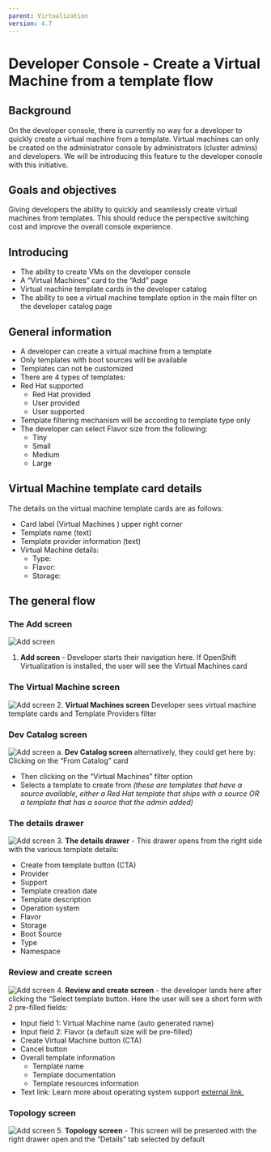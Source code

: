 ```yaml
---
parent: Virtualization
version: 4.7
---
```

# Developer Console - Create a Virtual Machine from a template flow

## Background

On the developer console, there is currently no way for a developer to quickly create a virtual machine from a template. Virtual machines can only be created on the administrator console by administrators (cluster admins) and developers. We will be introducing this feature to the developer console with this initiative.

## Goals and objectives
Giving developers the ability to quickly and seamlessly create virtual machines from templates. This should reduce the perspective switching cost and improve the overall console experience.

## Introducing
- The ability to create VMs on the developer console
- A “Virtual Machines” card to the “Add” page
- Virtual machine template cards in the developer catalog
- The ability to see a virtual machine template option in the main filter on   the developer catalog page



## General information
- A developer can create a virtual machine from a template
- Only templates with boot sources will be available
- Templates can not be customized
- There are 4 types of templates:
- Red Hat supported
    - Red Hat provided
    - User provided
    - User supported
- Template filtering mechanism will be according to template type only 
- The developer can select Flavor size from the following:
    - Tiny
    - Small
    - Medium
    - Large

## Virtual Machine template card details
The details on the virtual machine template cards are as follows:
- Card label (Virtual Machines ) upper right corner
- Template name (text)
- Template provider information (text)
- Virtual Machine details:
    - Type: 
    - Flavor:
    - Storage:

## The general flow
### The Add screen
![Add screen](img/screen-1-add-resources.png "Add screen")
1. **Add screen** - Developer starts their navigation here. If OpenShift Virtualization is installed, the user will see the Virtual Machines card

### The Virtual Machine screen
![Add screen](img/screen-2-virtual-machine-templates.png "Add screen")
2. **Virtual Machines screen** Developer sees virtual machine template cards and Template Providers filter

### Dev Catalog screen
![Add screen](img/screen-3-dev-catalog.png "Add screen")
a. **Dev Catalog screen** alternatively, they could get here by:
Clicking on the “From Catalog” card
- Then clicking on the “Virtual Machines” filter option
- Selects a template to create from *(these are templates that have a source available, either a Red Hat template that ships with a source OR a template that has a source that the admin added)*

### The details drawer
![Add screen](img/screen-4-template-details-drawer.png "Add screen")
3. **The details drawer** - This drawer opens from the right side with the various template details:
- Create from template button (CTA)
- Provider
- Support
- Template creation date
- Template description
- Operation system
- Flavor
- Storage
- Boot Source
- Type
- Namespace

### Review and create screen
![Add screen](img/screen-5-review-and-create-virtual-machine.png "Add screen")
4. **Review and create screen** - the developer lands here after clicking the “Select template button. Here the user will see a short form with 2 pre-filled fields:
- Input field 1: Virtual Machine name (auto generated name)
- Input field 2: Flavor (a default size will be pre-filled)
- Create Virtual Machine button (CTA)
- Cancel button
- Overall template information
    - Template name
    - Template documentation
    - Template resources information
- Text link: Learn more about operating system support [external link.](https://access.redhat.com/articles/4234591)

### Topology screen
![Add screen](img/screen-6-topology-virtual-maachine-details.png "Add screen")
5. **Topology screen** - This screen will be presented with the right drawer open and the “Details” tab selected by default